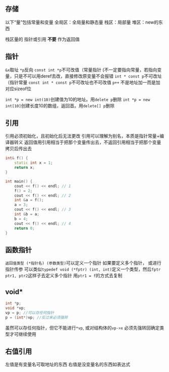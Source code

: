 ## 存储
以下“量”包括常量和变量
全局区：全局量和静态量
栈区：局部量
堆区：new的东西

栈区量的 指针或引用 **不要** 作为返回值

## 指针
`&x`取址
`*p`反向
`const int *p`不可改值（常量指针 (不一定要指向常量，若指向变量，只是不可以用deref去改，直接修改原变量不会报错
`int * const p`不可改址（指针常量
`const int * const p`不可改址也不可改值
`p++` 不是地址加一而是加对应sizeof位

`int *p = new int(10)`创建值为10的地址。用`delete p`删除
`int *p = new int[10]`创建长度10的数组，返回首。用`delete[] p`删除

## 引用
引用必须初始化，且初始化后无法更改
引用可以理解为别名，本质是指针常量+编译器转义
返回值用引用相当于把那个变量传出去，不返回引用相当于把那个变量拷贝后传出去
```c++
int& f() {
	static int x = 1;
	return x;
}

int main() {
	cout << f() << endl; // 1
	f() = 2;
	cout << f() << endl; // 2
	int &a = f();
	a = 3;
	cout << f() << endl; // 3
	int &b = a;
	b = 4;
	cout << f() << endl; // 4
	return 0;
}
```

## 函数指针
`返回值类型 (*指针名) (参数类型)`可以定义一个指针
如果要定义多个指针， 或进行指针传参
可以类似`typedef void (*fptr) (int, int)`定义一个类型，然后`fptr ptr1, ptr2`这样子去定义多个指针
用`ptr1 = f`的方式去复制

## void*
```c++
int *p;
void *vp;
vp = p; //可以存任何指针
p = (int*)vp; //反过来必须强转
```
虽然可以存任何指针，但它不能进行`*vp`, 或对结构体的`vp->x`
必须先强转回确定类型才可继续使用

## 右值引用
左值是有变量名可取地址的东西
右值是没变量名的东西如表达式